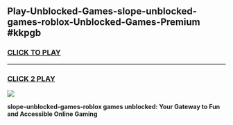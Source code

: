 
## Play-Unblocked-Games-slope-unblocked-games-roblox-Unblocked-Games-Premium #kkpgb
<h3>
<a href="https://premium.freeplayer.one?title=slope-unblocked-games-roblox&ref=12M">CLICK TO PLAY</a></h3>
<hr>

<h3>
<a href="https://premium.freeplayer.one?title=slope-unblocked-games-roblox&ref=12M">CLICK 2 PLAY</a>
  
</h3>

<a href="https://premium.freeplayer.one?title=slope-unblocked-games-roblox&ref=12M"><img src="https://clearcache.store/games.png"></a>


**slope-unblocked-games-roblox games unblocked: Your Gateway to Fun and Accessible Online Gaming**
